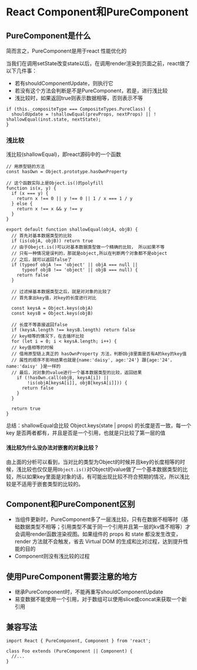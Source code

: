 # React Component和PureComponent
## PureComponent是什么
简而言之，PureComponent是用于react 性能优化的

当我们在调用setState改变state以后，在调用render渲染到页面之前，react做了以下几件事：
- 若有shouldComponentUpdate，则执行它
- 若没有这个方法会判断是不是PureComponent，若是，进行浅比较
- 浅比较时，如果返回true则表示数据相等，否则表示不等

```
if (this._compositeType === CompositeTypes.PureClass) {
  shouldUpdate = !shallowEqual(prevProps, nextProps) || ! shallowEqual(inst.state, nextState);
}
```

### 浅比较
浅比较(shallowEqual)，即react源码中的一个函数

```
// 用原型链的方法
const hasOwn = Object.prototype.hasOwnProperty

// 这个函数实际上是Object.is()的polyfill
function is(x, y) {
  if (x === y) {
    return x !== 0 || y !== 0 || 1 / x === 1 / y
  } else {
    return x !== x && y !== y
  }
}

export default function shallowEqual(objA, objB) {
  // 首先对基本数据类型的比较
  if (is(objA, objB)) return true
  // 由于Obejct.is()可以对基本数据类型做一个精确的比较， 所以如果不等
  // 只有一种情况是误判的，那就是object,所以在判断两个对象都不是object
  // 之后，就可以返回false了
  if (typeof objA !== 'object' || objA === null ||
      typeof objB !== 'object' || objB === null) {
    return false
  }

  // 过滤掉基本数据类型之后，就是对对象的比较了
  // 首先拿出key值，对key的长度进行对比

  const keysA = Object.keys(objA)
  const keysB = Object.keys(objB)

  // 长度不等直接返回false
  if (keysA.length !== keysB.length) return false
  // key相等的情况下，在去循环比较
  for (let i = 0; i < keysA.length; i++) {
  // key值相等的时候
  // 借用原型链上真正的 hasOwnProperty 方法，判断ObjB里面是否有A的key的key值
  // 属性的顺序不影响结果也就是{name:'daisy', age:'24'} 跟{age:'24'，name:'daisy' }是一样的
  // 最后，对对象的value进行一个基本数据类型的比较，返回结果
    if (!hasOwn.call(objB, keysA[i]) ||
        !is(objA[keysA[i]], objB[keysA[i]])) {
      return false
    }
  }

  return true
}
```
总结：shallowEqual会比较 Object.keys(state | props) 的长度是否一致，每一个 key 是否两者都有，并且是否是一个引用，也就是只比较了第一层的值
#### 浅比较为什么没办法对嵌套的对象比较？

由上面的分析可以看到，当对比的类型为Object的时候并且key的长度相等的时候，浅比较也仅仅是用`Object.is()`对Object的value做了一个基本数据类型的比较，所以如果key里面是对象的话，有可能出现比较不符合预期的情况，所以浅比较是不适用于嵌套类型的比较的。

## Component和PureComponent区别
- 当组件更新时，PureComponent多了一层浅比较，只有在数据不相等时（基础数据类型不相等；引用类型不属于同一个引用并且第一层的kv值不相等）才会调用render函数渲染视图。如果组件的 props 和 state 都没发生改变， render 方法就不会触发，省去 Virtual DOM 的生成和比对过程，达到提升性能的目的
- Component则没有浅比较的过程
## 使用PureComponent需要注意的地方
- 继承PureComponent时，不能再重写shouldComponentUpdate
- 易变数据不能使用一个引用，对于数组可以使用slice或concat来获取一个新引用
## 兼容写法
```
import React { PureComponent, Component } from 'react';

class Foo extends (PureComponent || Component) {
  //...
}
```
